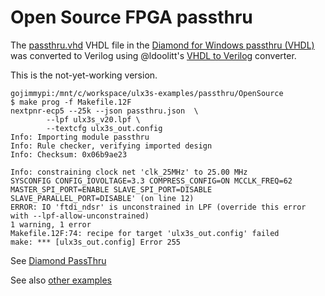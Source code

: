 # Open Source FPGA passthru

The [passthru.vhd](../Diamond/passthru.vhd) VHDL file in the [Diamond for Windows passthru (VHDL)](../Diamond/README.md) was converted to Verilog using @ldoolitt's [VHDL to Verilog](https://github.com/ldoolitt/vhd2vl) converter.

This is the not-yet-working version.

```
gojimmypi:/mnt/c/workspace/ulx3s-examples/passthru/OpenSource
$ make prog -f Makefile.12F
nextpnr-ecp5 --25k --json passthru.json  \
        --lpf ulx3s_v20.lpf \
        --textcfg ulx3s_out.config
Info: Importing module passthru
Info: Rule checker, verifying imported design
Info: Checksum: 0x06b9ae23

Info: constraining clock net 'clk_25MHz' to 25.00 MHz
SYSCONFIG CONFIG_IOVOLTAGE=3.3 COMPRESS_CONFIG=ON MCCLK_FREQ=62 MASTER_SPI_PORT=ENABLE SLAVE_SPI_PORT=DISABLE SLAVE_PARALLEL_PORT=DISABLE' (on line 12)
ERROR: IO 'ftdi_ndsr' is unconstrained in LPF (override this error with --lpf-allow-unconstrained)
1 warning, 1 error
Makefile.12F:74: recipe for target 'ulx3s_out.config' failed
make: *** [ulx3s_out.config] Error 255
```

See [Diamond PassThru](../Diamond/README.md)

See also [other examples](../../README.md)